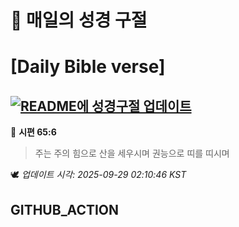 # 🙏 매일의 성경 구절
# [Daily Bible verse]
## [![README에 성경구절 업데이트](https://github.com/DONGSUKA/first_test/actions/workflows/update-readme-bible.yml/badge.svg)](https://github.com/DONGSUKA/first_test/actions/workflows/update-readme-bible.yml)
<!-- START_BIBLE_VERSE -->
📖 **시편 65:6**
> 주는 주의 힘으로 산을 세우시며 권능으로 띠를 띠시며

🕊️ _업데이트 시각: 2025-09-29 02:10:46 KST_
  <!-- END_BIBLE_VERSE -->
## GITHUB_ACTION

